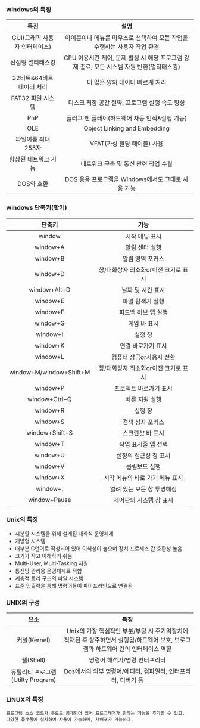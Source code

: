 ### windows의 특징
|특징|설명|
|:--:|:--:|
|GUI(그래픽 사용자 인터페이스)|아이콘이나 메뉴를 마우스로 선택하여 모든 작업을 수행하는 사용자 작업 환경|
|선점형 멀티태스킹|CPU 이용시간 제어, 문제 발생 시 해당 프로그램 강제 종료, 모든 시스템 자원 반환(멀티태스킹)|
|32비트&64비트 데이터 처리|더 많은 양의 데이터 빠르게 처리|
|FAT32 파일 시스템|디스크 저장 공간 절약, 프로그램 실행 속도 향상|
|PnP|플러그 앤 플레이(하드웨어 자동 인식&실행 기능)|
|OLE|Object Linking and Embedding|
|파일이름 최대 255자|VFAT(가상 할당 테이블) 사용|
|향상된 네트워크 기능|네트워크 구축 및 통신 관련 작업 수월|
|DOS와 호환|DOS 응용 프로그램을 Windows에서도 그대로 사용 가능|
### windows 단축키(핫키)
|단축키|기능|
|:--:|:--:|
|window|시작 메뉴 표시|
|window+A|알림 센터 실행|
|window+B|알림 영역 포커스|
|window+D|창/대화상자 최소화or이전 크기로 표시|
|window+Alt+D|날짜 및 시간 표시|
|window+E|파일 탐색기 실행|
|window+F|피드백 허브 앱 실행|
|window+G|게임 바 표시|
|window+I|설정 창|
|window+K|연결 바로가기 표시|
|window+L|컴퓨터 잠금or사용자 전환|
|window+M/window+Shift+M|창/대화상자 최소화or이전 크기로 표시|
|window+P|프로젝트 바로가기 표시|
|window+Ctrl+Q|빠른 지원 실행|
|window+R|실행 창|
|window+S|검색 상자 포커스|
|window+Shift+S|스크린샷 바 표시|
|window+T|작업 표시줄 앱 선택|
|window+U|설정의 접근성 창 표시|
|window+V|클립보드 실행|
|window+X|시작 메뉴의 바로 가기 메뉴 표시|
|window+,|열려 있는 모든 창 투명해짐|
|window+Pause|제어판의 시스템 창 표시|
### Unix의 특징
- 시분할 시스템을 위해 설계된 대화식 운영체제
- 개방형 시스템
- 대부분 C언어로 작성되어 있어 이식성이 높으며 장치 프로세스 간 호환성 높음
- 크기가 작고 이해하기 쉬움
- Multi-User, Multi-Tasking 지원
- 통신망 관리용 운영체제로 적합
- 계층적 트리 구조의 파일 시스템
- 표준 입출력을 통해 명령어들이 파이프라인으로 연결됨
### UNIX의 구성
|요소|특징|
|:--:|:--:|
|커널(Kernel)|Unix의 가장 핵심적인 부분/부팅 시 주기억장치에 적재된 후 상주하면서 실행됨/하드웨어 보호, 브로그램과 하드웨어 간의 인터페이스 역할|
|쉘(Shell)|명령어 해석기/명령 인터프리터|
|유틸리티 프로그램(Utilty Program)|Dos에서의 외부 명령어/에디터, 컴파일러, 인터프리터, 디버거 등|
### LINUX의 특징
~~~
프로그램 소스 코드가 무료로 공개되어 있어 프로그래머가 원하는 기능을 추가할 수 있고,
다양한 플랫폼에 설치하여 사용이 가능하며, 재배포가 가능하다.
~~~
